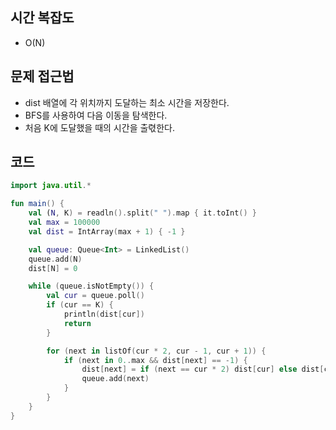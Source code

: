## 시간 복잡도
 - O(N)

## 문제 접근법
- dist 배열에 각 위치까지 도달하는 최소 시간을 저장한다.
- BFS를 사용하여 다음 이동을 탐색한다.
- 처음 K에 도달했을 때의 시간을 출렧한다.

## 코드

```kotlin
import java.util.*

fun main() {
    val (N, K) = readln().split(" ").map { it.toInt() }
    val max = 100000
    val dist = IntArray(max + 1) { -1 }

    val queue: Queue<Int> = LinkedList()
    queue.add(N)
    dist[N] = 0

    while (queue.isNotEmpty()) {
        val cur = queue.poll()
        if (cur == K) {
            println(dist[cur])
            return
        }

        for (next in listOf(cur * 2, cur - 1, cur + 1)) {
            if (next in 0..max && dist[next] == -1) {
                dist[next] = if (next == cur * 2) dist[cur] else dist[cur] + 1
                queue.add(next)
            }
        }
    }
}
```